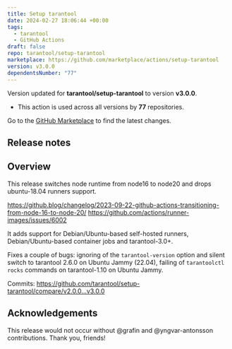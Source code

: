 ```yaml
---
title: Setup tarantool
date: 2024-02-27 18:06:44 +00:00
tags:
  - tarantool
  - GitHub Actions
draft: false
repo: tarantool/setup-tarantool
marketplace: https://github.com/marketplace/actions/setup-tarantool
version: v3.0.0
dependentsNumber: "77"
---
```



Version updated for **tarantool/setup-tarantool** to version **v3.0.0**.
- This action is used across all versions by **77** repositories.

Go to the [GitHub Marketplace](https://github.com/marketplace/actions/setup-tarantool) to find the latest changes.

## Release notes

## Overview

This release switches node runtime from node16 to node20 and drops ubuntu-18.04 runners support.

https://github.blog/changelog/2023-09-22-github-actions-transitioning-from-node-16-to-node-20/
https://github.com/actions/runner-images/issues/6002

It adds support for Debian/Ubuntu-based self-hosted runners, Debian/Ubuntu-based container jobs and tarantool-3.0+.

Fixes a couple of bugs: ignoring of the `tarantool-version` option and silent switch to tarantool 2.6.0 on Ubuntu Jammy (22.04), failing of `tarantoolctl rocks` commands on tarantool-1.10 on Ubuntu Jammy.

Commits: https://github.com/tarantool/setup-tarantool/compare/v2.0.0...v3.0.0

## Acknowledgements

This release would not occur without @grafin and @yngvar-antonsson contributions. Thank you, friends!
